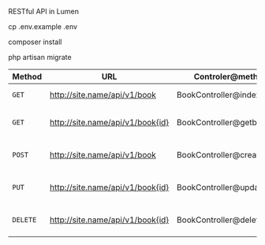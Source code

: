 RESTful API in Lumen

cp .env.example .env

composer install

php artisan migrate


| Method | URL | Controler@method | Info | 
| --- | --- | --- | --- |
| `GET` | http://site.name/api/v1/book | BookController@index | All Books |
| `GET` | http://site.name/api/v1/book{id} | BookController@getbook | Fetch Book By id |
| `POST` | http://site.name/api/v1/book | BookController@createBook | Create a book record |
| `PUT` | http://site.name/api/v1/book{id} | BookController@updateBook | Update Book By id |
| `DELETE` | http://site.name/api/v1/book{id} | BookController@deleteBook | Delete Book By id |
